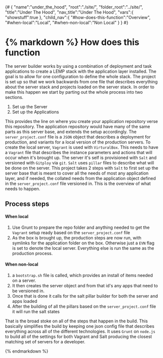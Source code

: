 {#
{
	"name":"under_the_hood",
	"root":"./site/",
	"folder_root":"../site/",
	"title":"Under The Hood",
	"nav_title":"Under The Hood",
	"vars":{
		"showstuff":true
	},
	"child_nav":{
		"#how-does-this-function":"Overview",
		"#when-local":"Local",
		"#when-non-local":"Non Local"
	}
}
#}

{% markdown %}
How does this function
==============
The server builder works by using a combination of deployment and task applications to create a LEMP stack with the application layer installed.  The goal is to allow for one configuration to define the whole stack.  The project is set up so that we work backwards from one file that describes everything about the server stack and projects loaded on the server stack.  In order to make this happen we start by parting out the whole process into two sections.

1. Set up the Server
1. Set up the Applications

This provides the line on where you create your application repository verse this repository.  The application repository would have many of the same parts as this server base, and extends the setup accordingly.  The `server_project.conf` file is a `JSON` object that describes a deployment for production, and variants for a local version of the production servers.  To create the local server, `Vagrant` is used with `VirturalBox`.  This needs to have a `Vagrant` file that describes the instance parameters and actions that will occur when it's brought up.  The server it's self is provisioned with `Salt` and versioned with `Gitploy` via `git`.  `Salt` uses `pillar` files to describe what will be done on the server.  This project takes 2 steps with `Salt` to first set up the server base that is meant to cover all the needs of most any application layer, and if needed, the collated needs from the application object defined in the `server_project.conf`  file versioned in.  This is the overview of what needs to happen.

## Process steps
#### When local
1. Use Grunt to prepare the repo folder and anything needed to get the `Vagrant` setup ready based on the `server_project.conf` file
1. As the box is brought up, the production steps are now run, with symlinks for the application folder on the box.  Otherwise just a `EVN` flag is set to denote the local server.  Everything else is run the same as the production process.

#### When non-local
1. a `bootstrap.sh` file is called, which provides an install of items needed on a server.
1. It then creates the server object and from that id's any apps that need to be versioned in.
1. Once that is done it calls for the salt pillar builder for both the server and apps loaded
1. After the building of all the pillars based on the `server_project.conf` file it will run the salt states

That is the broad stoke on all of the steps that happen in the build.  This basically simplifies the build by keeping one json config file that describes everything across all of the different technologies.  It uses `Grunt` on `node.js` to build all of the settings for both Vagrant and Salt producing the closest matching set of servers for a developer.



{% endmarkdown %}
